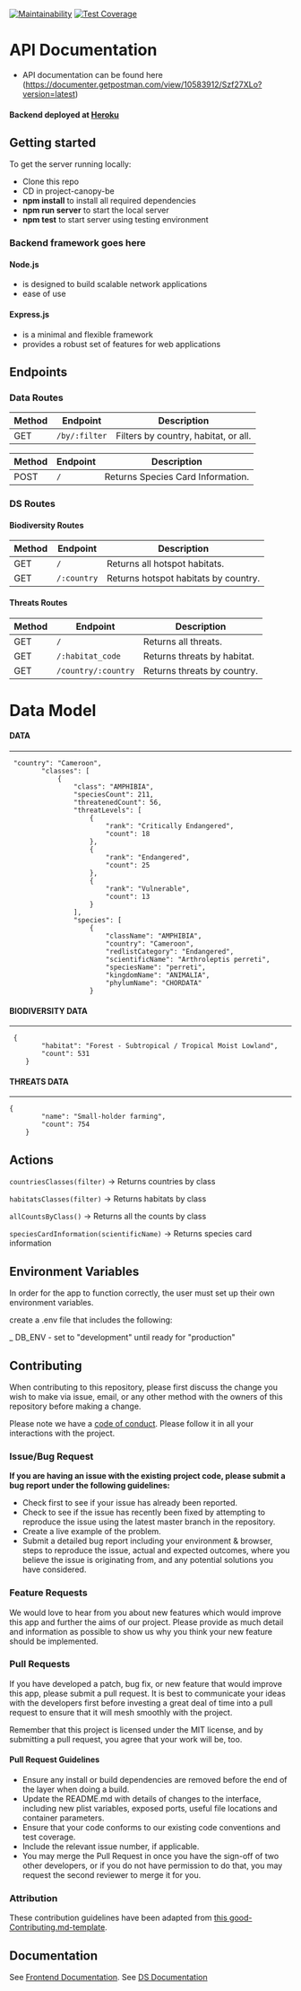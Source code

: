 [![Maintainability](https://api.codeclimate.com/v1/badges/e3a4b7ce6158bc66ca58/maintainability)](https://codeclimate.com/github/Lambda-School-Labs/project-canopy-be/maintainability)
[![Test Coverage](https://api.codeclimate.com/v1/badges/e3a4b7ce6158bc66ca58/test_coverage)](https://codeclimate.com/github/Lambda-School-Labs/project-canopy-be/test_coverage)

# API Documentation

- API documentation can be found here (https://documenter.getpostman.com/view/10583912/Szf27XLo?version=latest)

#### Backend deployed at [Heroku](https://projectcanopybackend.herokuapp.com) <br>

## Getting started

To get the server running locally:

- Clone this repo
- CD in project-canopy-be
- **npm install** to install all required dependencies
- **npm run server** to start the local server
- **npm test** to start server using testing environment

### Backend framework goes here

#### Node.js

- is designed to build scalable network applications
- ease of use

#### Express.js

- is a minimal and flexible framework
- provides a robust set of features for web applications

## Endpoints

### Data Routes

| Method | Endpoint      | Description                          |
| ------ | ------------- | ------------------------------------ |
| GET    | `/by/:filter` | Filters by country, habitat, or all. |

| Method | Endpoint | Description                       |
| ------ | -------- | --------------------------------- |
| POST   | `/`      | Returns Species Card Information. |

### DS Routes

#### Biodiversity Routes

| Method | Endpoint    | Description                          |
| ------ | ----------- | ------------------------------------ |
| GET    | `/`         | Returns all hotspot habitats.        |
| GET    | `/:country` | Returns hotspot habitats by country. |

#### Threats Routes

| Method | Endpoint            | Description                 |
| ------ | ------------------- | --------------------------- |
| GET    | `/`                 | Returns all threats.        |
| GET    | `/:habitat_code`    | Returns threats by habitat. |
| GET    | `/country/:country` | Returns threats by country. |

# Data Model

#### DATA

---

```
 "country": "Cameroon",
        "classes": [
            {
                "class": "AMPHIBIA",
                "speciesCount": 211,
                "threatenedCount": 56,
                "threatLevels": [
                    {
                        "rank": "Critically Endangered",
                        "count": 18
                    },
                    {
                        "rank": "Endangered",
                        "count": 25
                    },
                    {
                        "rank": "Vulnerable",
                        "count": 13
                    }
                ],
                "species": [
                    {
                        "className": "AMPHIBIA",
                        "country": "Cameroon",
                        "redlistCategory": "Endangered",
                        "scientificName": "Arthroleptis perreti",
                        "speciesName": "perreti",
                        "kingdomName": "ANIMALIA",
                        "phylumName": "CHORDATA"
                    }
```

#### BIODIVERSITY DATA

---

```
 {
        "habitat": "Forest - Subtropical / Tropical Moist Lowland",
        "count": 531
    }
```

#### THREATS DATA

---

```
{
        "name": "Small-holder farming",
        "count": 754
    }
```

## Actions

`countriesClasses(filter)` -> Returns countries by class

`habitatsClasses(filter)` -> Returns habitats by class

`allCountsByClass()` -> Returns all the counts by class

`speciesCardInformation(scientificName)` -> Returns species card information

## Environment Variables

In order for the app to function correctly, the user must set up their own environment variables.

create a .env file that includes the following:

\_ DB_ENV - set to "development" until ready for "production"

## Contributing

When contributing to this repository, please first discuss the change you wish to make via issue, email, or any other method with the owners of this repository before making a change.

Please note we have a [code of conduct](./code_of_conduct.md). Please follow it in all your interactions with the project.

### Issue/Bug Request

**If you are having an issue with the existing project code, please submit a bug report under the following guidelines:**

- Check first to see if your issue has already been reported.
- Check to see if the issue has recently been fixed by attempting to reproduce the issue using the latest master branch in the repository.
- Create a live example of the problem.
- Submit a detailed bug report including your environment & browser, steps to reproduce the issue, actual and expected outcomes, where you believe the issue is originating from, and any potential solutions you have considered.

### Feature Requests

We would love to hear from you about new features which would improve this app and further the aims of our project. Please provide as much detail and information as possible to show us why you think your new feature should be implemented.

### Pull Requests

If you have developed a patch, bug fix, or new feature that would improve this app, please submit a pull request. It is best to communicate your ideas with the developers first before investing a great deal of time into a pull request to ensure that it will mesh smoothly with the project.

Remember that this project is licensed under the MIT license, and by submitting a pull request, you agree that your work will be, too.

#### Pull Request Guidelines

- Ensure any install or build dependencies are removed before the end of the layer when doing a build.
- Update the README.md with details of changes to the interface, including new plist variables, exposed ports, useful file locations and container parameters.
- Ensure that your code conforms to our existing code conventions and test coverage.
- Include the relevant issue number, if applicable.
- You may merge the Pull Request in once you have the sign-off of two other developers, or if you do not have permission to do that, you may request the second reviewer to merge it for you.

### Attribution

These contribution guidelines have been adapted from [this good-Contributing.md-template](https://gist.github.com/PurpleBooth/b24679402957c63ec426).

## Documentation

See [Frontend Documentation](https://github.com/Lambda-School-Labs/project-canopy-fe).
See [DS Documentation](https://github.com/Lambda-School-Labs/project-canopy-ds)
